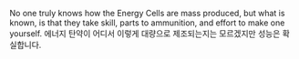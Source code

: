 No one truly knows how the Energy Cells are mass produced, but what is known, is that they take skill, parts to ammunition, and effort to make one yourself.
에너지 탄약이 어디서 이렇게 대량으로 제조되는지는 모르겠지만 성능은 확실합니다.
